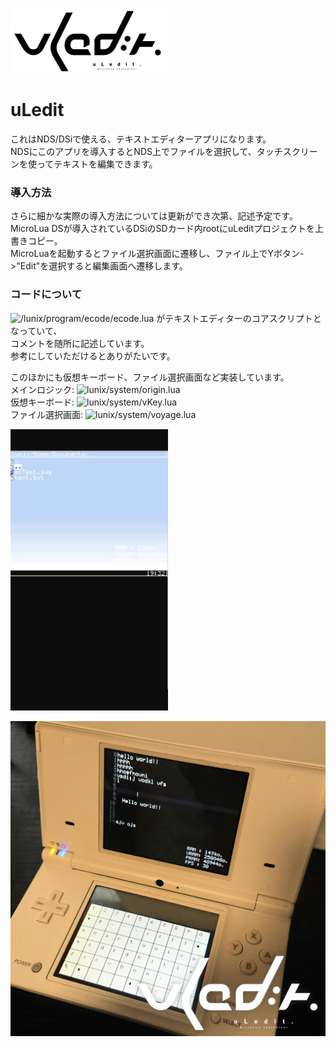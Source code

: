 <img src="https://raw.githubusercontent.com/737c/uLedit/refs/heads/main/ergegrth.png" width="50%" height="50%">  

# uLedit  
  
これはNDS/DSiで使える、テキストエディターアプリになります。  
NDSにこのアプリを導入するとNDS上でファイルを選択して、タッチスクリーンを使ってテキストを編集できます。  

### 導入方法
さらに細かな実際の導入方法については更新ができ次第、記述予定です。  
MicroLua DSが導入されているDSiのSDカード内rootにuLeditプロジェクトを上書きコピー。  
MicroLuaを起動するとファイル選択画面に遷移し、ファイル上でYボタン->"Edit"を選択すると編集画面へ遷移します。  

### コードについて
![/lunix/program/ecode/ecode.lua](https://github.com/737c/uLedit/blob/main/lunix/program/ecode/ecode.lua) がテキストエディターのコアスクリプトとなっていて、  
コメントを随所に記述しています。  
参考にしていただけるとありがたいです。  

このほかにも仮想キーボード、ファイル選択画面など実装しています。  
メインロジック: ![lunix/system/origin.lua](https://github.com/737c/uLedit/blob/main/lunix/system/origin.lua)  
仮想キーボード: ![lunix/system/vKey.lua](https://github.com/737c/uLedit/blob/main/lunix/system/vKey.lua)  
ファイル選択画面: ![lunix/system/voyage.lua](https://github.com/737c/uLedit/blob/main/lunix/system/voyage.lua)  

<img src="https://raw.githubusercontent.com/737c/uLedit/refs/heads/main/ulegit.gif" width="50%" height="50%">  

![NDS テキスト編集画面](https://raw.githubusercontent.com/737c/uLedit/refs/heads/main/DSC_1687-3e.jpg)  

